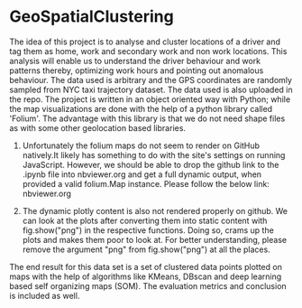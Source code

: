 # GeoSpatialClustering

The idea of this project is to analyse and cluster locations of a driver and tag them as home, work and secondary work and non work locations. This analysis will enable us to understand the driver behaviour and work patterns thereby, optimizing work hours and pointing out anomalous behaviour. The data used is arbitrary and the GPS coordinates are randomly sampled from NYC taxi trajectory dataset. The data used is also uploaded in the repo. The project is written in an object oriented way with Python; while the map visualizations are done with the help of a python library called 'Folium'. The advantage with this library is that we do not need shape files as with some other geolocation based libraries. 
1. Unfortunately the folium maps do not seem to render on GitHub natively.It likely has something to do with the site's settings on running JavaScript. However, we should be able to drop the github link to the .ipynb file into nbviewer.org and get a full dynamic output, when provided a valid folium.Map instance. Please follow the below link:
nbviewer.org

2. The dynamic plotly content is also not rendered properly on github. We can look at the plots after converting them into static content with fig.show("png") in the respective functions. Doing so, crams up the plots and makes them poor to look at. For better understanding, please remove the argument "png" from fig.show("png") at all the places.

The end result for this data set is a set of clustered data points plotted on maps with the help of algorithms like KMeans, DBscan and deep learning based self organizing maps (SOM). The evaluation metrics and conclusion is included as well.
